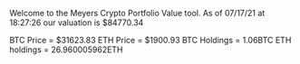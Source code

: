 Welcome to the Meyers Crypto Portfolio Value tool. 
As of 07/17/21 at 18:27:26 our valuation is $84770.34 

BTC Price = $31623.83
 ETH Price = $1900.93
BTC Holdings = 1.06BTC
 ETH holdings = 26.960005962ETH 
